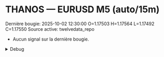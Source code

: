 # THANOS — EURUSD M5 (auto/15m)
Dernière bougie: 2025-10-02 12:30:00  O=1.17503  H=1.17564  L=1.17492  C=1.17550
Source active: twelvedata_repo

- Aucun signal sur la dernière bougie.

<details><summary>Debug</summary>

- TD_API_KEY manquant.

</details>